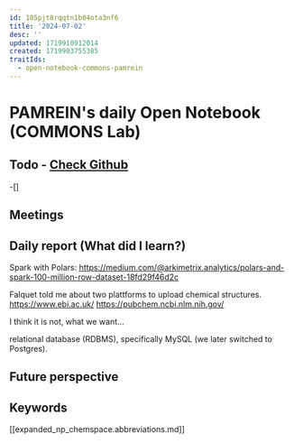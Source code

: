 ```yaml
---
id: 105pjt8rqqtn1b04ota3nf6
title: '2024-07-02'
desc: ''
updated: 1719910912014
created: 1719903755385
traitIds:
  - open-notebook-commons-pamrein
---
```


# PAMREIN's daily Open Notebook (COMMONS Lab)

## Todo - [Check Github](https://github.com/orgs/commons-research/projects/2/views/1)
-[]


## Meetings



## Daily report (What did I learn?)
Spark with Polars:
https://medium.com/@arkimetrix.analytics/polars-and-spark-100-million-row-dataset-18fd29f46d2c

Falquet told me about two plattforms to upload chemical structures.
https://www.ebi.ac.uk/
https://pubchem.ncbi.nlm.nih.gov/

I think it is not, what we want...


relational database (RDBMS), specifically MySQL (we later switched to Postgres).

## Future perspective



## Keywords
[[expanded_np_chemspace.abbreviations.md]]
